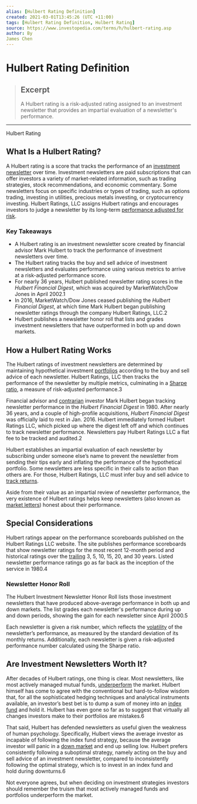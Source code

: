 ```yaml
---
alias: [Hulbert Rating Definition]
created: 2021-03-01T13:45:26 (UTC +11:00)
tags: [Hulbert Rating Definition, Hulbert Rating]
source: https://www.investopedia.com/terms/h/hulbert-rating.asp
author: By
James Chen
---
```


# Hulbert Rating Definition

> ## Excerpt
> A Hulbert rating is a risk-adjusted rating assigned to an investment newsletter that provides an impartial evaluation of a newsletter's performance.

---

Hulbert Rating
## What Is a Hulbert Rating?

A Hulbert rating is a score that tracks the performance of an [investment newsletter](https://www.investopedia.com/terms/i/investment-advice.asp) over time. Investment newsletters are paid subscriptions that can offer investors a variety of market-related information, such as trading strategies, stock recommendations, and economic commentary. Some newsletters focus on specific industries or types of trading, such as options trading, investing in utilities, precious metals investing, or cryptocurrency investing. Hulbert Ratings, LLC assigns Hulbert ratings and encourages investors to judge a newsletter by its long-term [performance adjusted for risk](https://www.investopedia.com/terms/r/riskadjustedreturn.asp).

### Key Takeaways

-   A Hulbert rating is an investment newsletter score created by financial advisor Mark Hulbert to track the performance of investment newsletters over time.
-   The Hulbert rating tracks the buy and sell advice of investment newsletters and evaluates performance using various metrics to arrive at a risk-adjusted performance score.
-   For nearly 36 years, Hulbert published newsletter rating scores in the _Hulbert Financial Digest_, which was acquired by MarketWatch/Dow Jones in April 2002.1
-   In 2016, MarketWatch/Dow Jones ceased publishing the _Hulbert Financial Digest_, at which time Mark Hulbert began publishing newsletter ratings through the company Hulbert Ratings, LLC.2
-   Hulbert publishes a newsletter honor roll that lists and grades investment newsletters that have outperformed in both up and down markets.

## How a Hulbert Rating Works

The Hulbert ratings of investment newsletters are determined by maintaining hypothetical investment [portfolios](https://www.investopedia.com/terms/p/portfolio.asp) according to the buy and sell advice of each newsletter. Hulbert Ratings, LLC then tracks the performance of the newsletter by multiple metrics, culminating in a [Sharpe ratio](https://www.investopedia.com/terms/s/sharperatio.asp), a measure of risk-adjusted performance.3

Financial advisor and [contrarian](https://www.investopedia.com/terms/c/contrarian.asp) investor Mark Hulbert began tracking newsletter performance in the _Hulbert Financial Digest_ in 1980. After nearly 36 years, and a couple of high-profile acquisitions, _Hulbert Financial Digest_ was officially laid to rest in Jan. 2016. Hulbert immediately formed Hulbert Ratings LLC, which picked up where the digest left off and which continues to track newsletter performance. Newsletters pay Hulbert Ratings LLC a flat fee to be tracked and audited.2

Hulbert establishes an impartial evaluation of each newsletter by subscribing under someone else’s name to prevent the newsletter from sending their tips early and inflating the performance of the hypothetical portfolio. Some newsletters are less specific in their calls to action than others are. For those, Hulbert Ratings, LLC must infer buy and sell advice to [track returns](https://www.investopedia.com/articles/stocks/11/6-ways-improve-portfolio-returns.asp).

Aside from their value as an impartial review of newsletter performance, the very existence of Hulbert ratings helps keep newsletters (also known as [market letters](https://www.investopedia.com/terms/m/market-letter.asp)) honest about their performance.

## Special Considerations

Hulbert ratings appear on the performance scoreboards published on the Hulbert Ratings LLC website. The site publishes performance scoreboards that show newsletter ratings for the most recent 12-month period and historical ratings over the [trailing](https://www.investopedia.com/terms/t/trailing.asp) 3, 5, 10, 15, 20, and 30 years. Listed newsletter performance ratings go as far back as the inception of the service in 1980.4

### Newsletter Honor Roll

The Hulbert Investment Newsletter Honor Roll lists those investment newsletters that have produced above-average performance in both up and down markets. The list grades each newsletter's performance during up and down periods, showing the gain for each newsletter since April 2000.5

Each newsletter is given a risk number, which reflects the [volatility](https://www.investopedia.com/terms/v/volatility.asp) of the newsletter’s performance, as measured by the standard deviation of its monthly returns. Additionally, each newsletter is given a risk-adjusted performance number calculated using the Sharpe ratio.

## Are Investment Newsletters Worth It?

After decades of Hulbert ratings, one thing is clear. Most newsletters, like most actively managed mutual funds, [underperform](https://www.investopedia.com/terms/u/underperform.asp) the market. Hulbert himself has come to agree with the conventional but hard-to-follow wisdom that, for all the sophisticated hedging techniques and analytical instruments available, an investor’s best bet is to dump a sum of money into an [index fund](https://www.investopedia.com/terms/i/indexfund.asp) and hold it. Hulbert has even gone so far as to suggest that virtually all changes investors make to their portfolios are mistakes.6

That said, Hulbert has defended newsletters as useful given the weakness of human psychology. Specifically, Hulbert views the average investor as incapable of following the index fund strategy, because the average investor will panic in a [down market](https://www.investopedia.com/terms/b/bearmarket.asp) and end up selling low. Hulbert prefers consistently following a suboptimal strategy, namely acting on the buy and sell advice of an investment newsletter, compared to inconsistently following the optimal strategy, which is to invest in an index fund and hold during downturns.6

Not everyone agrees, but when deciding on investment strategies investors should remember the truism that most actively managed funds and portfolios underperform the market.

